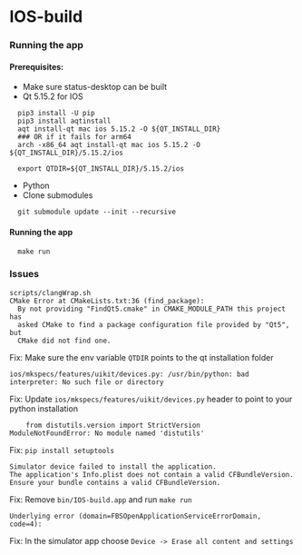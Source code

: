 # IOS-build

### Running the app

#### Prerequisites:
- Make sure status-desktop can be built
- Qt 5.15.2 for IOS
```
  pip3 install -U pip
  pip3 install aqtinstall
  aqt install-qt mac ios 5.15.2 -O ${QT_INSTALL_DIR}
  ### OR if it fails for arm64
  arch -x86_64 aqt install-qt mac ios 5.15.2 -O ${QT_INSTALL_DIR}/5.15.2/ios

  export QTDIR=${QT_INSTALL_DIR}/5.15.2/ios
```
- Python
- Clone submodules
```
  git submodule update --init --recursive
```

#### Running the app
```
  make run
```

### Issues

```
scripts/clangWrap.sh
CMake Error at CMakeLists.txt:36 (find_package):
  By not providing "FindQt5.cmake" in CMAKE_MODULE_PATH this project has
  asked CMake to find a package configuration file provided by "Qt5", but
  CMake did not find one.

```
Fix: Make sure the env variable `QTDIR` points to the qt installation folder


```
ios/mkspecs/features/uikit/devices.py: /usr/bin/python: bad interpreter: No such file or directory
```

Fix: Update `ios/mkspecs/features/uikit/devices.py` header to point to your python installation

```
    from distutils.version import StrictVersion
ModuleNotFoundError: No module named 'distutils'
```

Fix: `pip install setuptools`

```
Simulator device failed to install the application.
The application's Info.plist does not contain a valid CFBundleVersion.
Ensure your bundle contains a valid CFBundleVersion.
```

Fix: Remove `bin/IOS-build.app` and run `make run`

```
Underlying error (domain=FBSOpenApplicationServiceErrorDomain, code=4):
```

Fix: In the simulator app choose `Device -> Erase all content and settings`